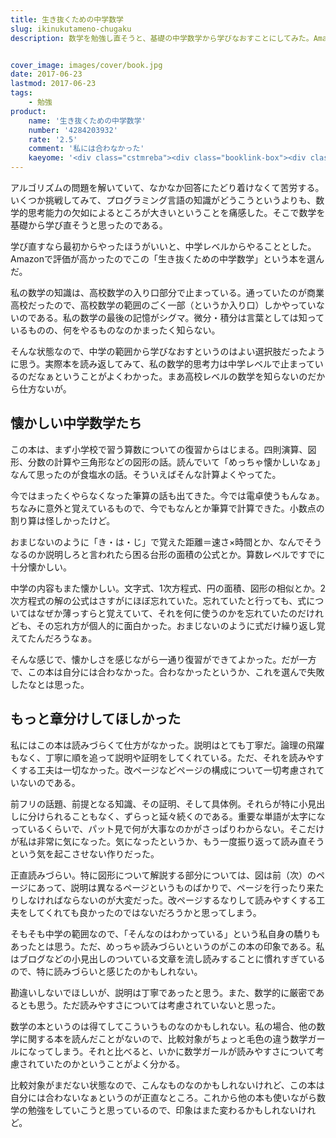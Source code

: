 ```yaml
---
title: 生き抜くための中学数学
slug: ikinukutameno-chugaku
description: 数学を勉強し直そうと、基礎の中学数学から学びなおすことにしてみた。Amazonで評価も高かったのでこの本を選んだのだが、私にはあまり合わなかった。説明は丁寧ではあるものの、読みやすさについてはあまり考慮されていないように思う。特に図形についての話で、ページを跨いで解説が行われているので、行ったり来たりが面倒くさかった。


cover_image: images/cover/book.jpg
date: 2017-06-23
lastmod: 2017-06-23
tags: 
    - 勉強
product:
    name: '生き抜くための中学数学'
    number: '4284203932'
    rate: '2.5'
    comment: '私には合わなかった'
    kaeyome: '<div class="cstmreba"><div class="booklink-box"><div class="booklink-image"><a href="http://www.amazon.co.jp/exec/obidos/asin/4284203932/illusionspace-22/" target="_blank" ><img src="https://images-fe.ssl-images-amazon.com/images/I/51X-pWVsBOL._SL160_.jpg" style="border: none;" /></a></div><div class="booklink-info"><div class="booklink-name"><a href="http://www.amazon.co.jp/exec/obidos/asin/4284203932/illusionspace-22/" target="_blank" >生き抜くための中学数学: 中学数学の全範囲の基礎が完璧にわかる本</a><div class="booklink-powered-date">posted with <a href="http://yomereba.com" rel="nofollow" target="_blank">ヨメレバ</a></div></div><div class="booklink-detail">芳沢光雄 日本図書センター 2016-09-15    </div><div class="booklink-link2"><div class="shoplinkamazon"><a href="http://www.amazon.co.jp/exec/obidos/asin/4284203932/illusionspace-22/" target="_blank" >Amazon</a></div>                                    	  	  	  	</div></div><div class="booklink-footer"></div></div></div>'
---
```


アルゴリズムの問題を解いていて、なかなか回答にたどり着けなくて苦労する。いくつか挑戦してみて、プログラミング言語の知識がどうこうというよりも、数学的思考能力の欠如によるところが大きいということを痛感した。そこで数学を基礎から学び直そうと思ったのである。

学び直すなら最初からやったほうがいいと、中学レベルからやることとした。Amazonで評価が高かったのでこの「生き抜くための中学数学」という本を選んだ。

私の数学の知識は、高校数学の入り口部分で止まっている。通っていたのが商業高校だったので、高校数学の範囲のごく一部（というか入り口）しかやっていないのである。私の数学の最後の記憶がシグマ。微分・積分は言葉としては知っているものの、何をやるものなのかまったく知らない。

そんな状態なので、中学の範囲から学びなおすというのはよい選択肢だったように思う。実際本を読み返してみて、私の数学的思考力は中学レベルで止まっているのだなぁということがよくわかった。まあ高校レベルの数学を知らないのだから仕方ないが。


## 懐かしい中学数学たち


この本は、まず小学校で習う算数についての復習からはじまる。四則演算、図形、分数の計算や三角形などの図形の話。読んでいて「めっちゃ懐かしいなぁ」なんて思ったのが食塩水の話。そういえばそんな計算よくやってた。

今ではまったくやらなくなった筆算の話も出てきた。今では電卓使うもんなぁ。ちなみに意外と覚えているもので、今でもなんとか筆算で計算できた。小数点の割り算は怪しかったけど。

おまじないのように「き・は・じ」で覚えた距離＝速さ×時間とか、なんでそうなるのか説明しろと言われたら困る台形の面積の公式とか。算数レベルですでに十分懐かしい。

中学の内容もまた懐かしい。文字式、1次方程式、円の面積、図形の相似とか。2次方程式の解の公式はさすがにほぼ忘れていた。忘れていたと行っても、式についてはなぜか薄っすらと覚えていて、それを何に使うのかを忘れていたのだけれども、その忘れ方が個人的に面白かった。おまじないのように式だけ繰り返し覚えてたんだろうなぁ。

そんな感じで、懐かしさを感じながら一通り復習ができてよかった。だが一方で、この本は自分には合わなかった。合わなかったというか、これを選んで失敗したなとは思った。


## もっと章分けしてほしかった


私にはこの本は読みづらくて仕方がなかった。説明はとても丁寧だ。論理の飛躍もなく、丁寧に順を追って説明や証明をしてくれている。ただ、それを読みやすくする工夫は一切なかった。改ページなどページの構成について一切考慮されていないのである。

前フリの話題、前提となる知識、その証明、そして具体例。それらが特に小見出しに分けられることもなく、ずらっと延々続くのである。重要な単語が太字になっているくらいで、パット見で何が大事なのかがさっぱりわからない。そこだけが私は非常に気になった。気になったというか、もう一度振り返って読み直そうという気を起こさせない作りだった。

正直読みづらい。特に図形について解説する部分については、図は前（次）のページにあって、説明は異なるページというものばかりで、ページを行ったり来たりしなければならないのが大変だった。改ページするなりして読みやすくする工夫をしてくれても良かったのではないだろうかと思ってしまう。

そもそも中学の範囲なので、「そんなのはわかっている」という私自身の驕りもあったとは思う。ただ、めっちゃ読みづらいというのがこの本の印象である。私はブログなどの小見出しのついている文章を流し読みすることに慣れすぎているので、特に読みづらいと感じたのかもしれない。

勘違いしないでほしいが、説明は丁寧であったと思う。また、数学的に厳密であるとも思う。ただ読みやすさについては考慮されていないと思った。

数学の本というのは得てしてこういうものなのかもしれない。私の場合、他の数学に関する本を読んだことがないので、比較対象がちょっと毛色の違う数学ガールになってしまう。それと比べると、いかに数学ガールが読みやすさについて考慮されていたのかということがよく分かる。

比較対象がまだない状態なので、こんなものなのかもしれないけれど、この本は自分には合わないなぁというのが正直なところ。これから他の本も使いながら数学の勉強をしていこうと思っているので、印象はまた変わるかもしれないけれど。


  